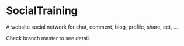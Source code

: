 # SocialTraining
A website social network for chat, comment, blog, profile, share, ect, ...

Check branch master to see detail.
